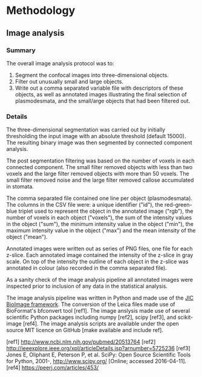 # Methodology

## Image analysis

### Summary

The overall image analysis protocol was to:

1. Segment the confocal images into three-dimensional objects. 
2. Filter out unusually small and large objects.
3. Write out a comma separated variable file with descriptors of these objects,
   as well as annotated images illustrating the final selection of plasmodesmata,
   and the small/arge objects that had been filtered  out.

### Details

The three-dimensional segmentation was carried out by initially thresholding the
input image with an absolute threshold (default 15000). The resulting binary 
image was then segmented by connected component analysis.

The post segmentation filtering was based on the number of voxels in each
connected component. The small filter removed objects with less than two voxels
and the large filter removed objects with more than 50 voxels. The small filter
removed noise and the large filter removed callose accumulated in stomata.

The comma separated file contained one line per object (plasmodesmata). The
columns in the CSV file were: a unique identifier ("id"), the red-green-blue
triplet used to represent the object in the annotated image ("rgb"), the number
of voxels in each object ("voxels"), the sum of the intensity values in the 
object ("sum"), the minimum intensity value in the object ("min"), the maximum
intensity value in the object ("max") and the mean intensity of the object
("mean").

Annotated images were written out as series of PNG files, one file for each
z-slice. Each annotated image contained the intensity of the z-slice in gray
scale. On top of the intensity the outline of each object in the z-slice was
annotated in colour (also recorded in the comma separated file).

As a sanity check of the image analysis pipeline all annotated images were
inspected prior to inclusion of any data in the statistical analysis.

The image analysis pipeline was written in Python and made use of the [JIC
BioImage framework](https://github.com/JIC-CSB/jicbioimage). The conversion of
the Leica files made use of BioFormat's bfconvert tool [ref1]. The image
anslysis made use of several scientific Python packages including numpy [ref2],
scipy [ref3], and scikit-image [ref4].  The image analysis scripts are
available under the open source MIT licence on GitHub [make available and
include ref].

[ref1] http://www.ncbi.nlm.nih.gov/pubmed/20513764
[ref2] http://ieeexplore.ieee.org/xpl/articleDetails.jsp?arnumber=5725236
[ref3] Jones E, Oliphant E, Peterson P, et al. SciPy: Open Source Scientific Tools for Python, 2001-, http://www.scipy.org/ [Online; accessed 2016-04-11].
[ref4] https://peerj.com/articles/453/
